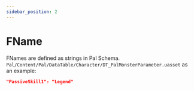 ```yaml
---
sidebar_position: 2
---
```


# FName

FNames are defined as strings in Pal Schema. `Pal/Content/Pal/DataTable/Character/DT_PalMonsterParameter.uasset` as an example:

```json
"PassiveSkill1": "Legend"
```